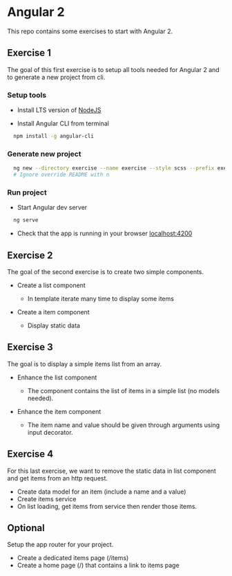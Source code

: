 # Angular 2

This repo contains some exercises to start with Angular 2.

## Exercise 1

The goal of this first exercise is to setup all tools needed for Angular 2 and to generate a new project from cli.

### Setup tools

- Install LTS version of [NodeJS](https://nodejs.org/dist/v6.9.4/node-v6.9.4-x86.msi)

- Install Angular CLI from terminal
```sh
  npm install -g angular-cli
```

### Generate new project
```sh
  ng new --directory exercise --name exercise --style scss --prefix exercise
  # Ignore override README with n
```

### Run project
- Start Angular dev server
```sh
  ng serve
```

- Check that the app is running in your browser [localhost:4200](http://localhost:4200)

## Exercise 2

The goal of the second exercise is to create two simple components.

- Create a list component
  - In template iterate many time to display some items

- Create a item component
  - Display static data

## Exercise 3

The goal is to display a simple items list from an array.

- Enhance the list component
  - The component contains the list of items in a simple list (no models needed).

- Enhance the item component
  - The item name and value should be given through arguments using input decorator.

## Exercise 4

For this last exercise, we want to remove the static data in list component and get items from an http request.

- Create data model for an item (include a name and a value)
- Create items service
- On list loading, get items from service then render those items.

## Optional

Setup the app router for your project.

- Create a dedicated items page (/items)
- Create a home page (/) that contains a link to items page

